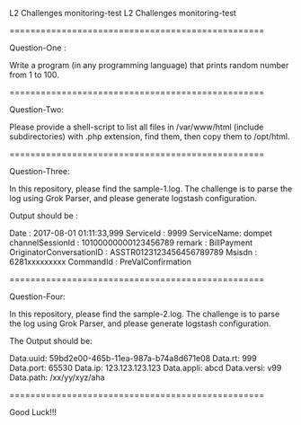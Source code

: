 L2 Challenges monitoring-test
L2 Challenges monitoring-test

=================================================

Question-One :

Write a program (in any programming language) that prints random number from 1 to 100.

=================================================

Question-Two:

Please provide a shell-script to list all files in /var/www/html (include subdirectories) with .php extension, find them, then copy them to /opt/html.

=================================================

Question-Three:

In this repository, please find the sample-1.log. The challenge is to parse the log using Grok Parser, and please generate logstash configuration.

Output should be :

Date : 2017-08-01 01:11:33,999
ServiceId : 9999
ServiceName: dompet
channelSessionId : 10100000000123456789
remark : BillPayment
OriginatorConversationID : ASSTR0123123456456789789
Msisdn : 6281xxxxxxxxx
CommandId : PreValConfirmation

=================================================

Question-Four:

In this repository, please find the sample-2.log. The challenge is to parse the log using Grok Parser, and please generate logstash configuration.

The Output should be:

Data.uuid: 59bd2e00-465b-11ea-987a-b74a8d671e08
Data.rt: 999
Data.port: 65530
Data.ip: 123.123.123.123
Data.appli: abcd
Data.versi: v99
Data.path: /xx/yy/xyz/aha

=================================================

Good Luck!!!
